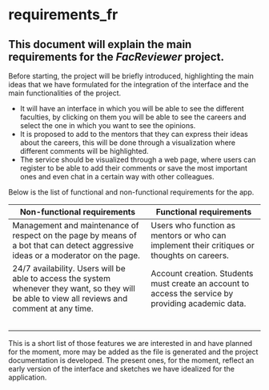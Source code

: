 
# requirements_fr
## This document will explain the main requirements for the *FacReviewer* project.


Before starting, the project will be briefly introduced, highlighting the main ideas that we have formulated for the integration of the interface and the main functionalities of the project.

 - It will have an interface in which you will be able to see the different faculties, by clicking on them you will be able to see the careers and select the one in which you want to see the opinions.
 - It is proposed to add to the mentors that they can express their ideas about the careers, this will be done through a visualization where different comments will be highlighted.
 - The service should be visualized through a web page, where users can register to be able to add their comments or save the most important ones and even chat in a certain way with other colleagues.
 
 Below is the list of functional and non-functional requirements for the app.
 
| Non-functional requirements | Functional requirements |
|--|--|
| Management and maintenance of respect on the page by means of a bot that can detect aggressive ideas or a moderator on the page. | Users who function as mentors or who can implement their critiques or thoughts on careers.|
| 24/7 availability. Users will be able to access the system whenever they want, so they will be able to view all reviews and comment at any time. |Account creation. Students must create an account to access the service by providing academic data. |
|  | |
|  | |
|  | |
|  | |
|  | |

This is a short list of those features we are interested in and have planned for the moment, more may be added as the file is generated and the project documentation is developed. The present ones, for the moment, reflect an early version of the interface and sketches we have idealized for the application.